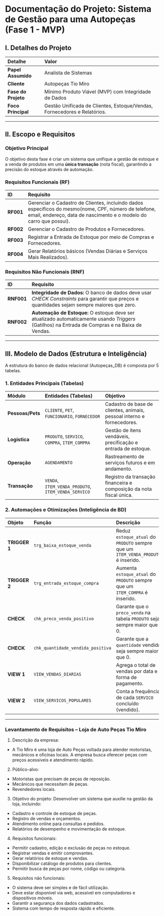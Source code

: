 # Documentação do Projeto: Sistema de Gestão para uma Autopeças (Fase 1 - MVP)

## I. Detalhes do Projeto

| Detalhe | Valor |
| :--- | :--- |
| **Papel Assumido** | Analista de Sistemas |
| **Cliente** | Autopeças Tio Miro |
| **Fase do Projeto** | Mínimo Produto Viável (MVP) com Integridade de Dados |
| **Foco Principal** | Gestão Unificada de Clientes, Estoque/Vendas, Fornecedores e Relatórios. |

---

## II. Escopo e Requisitos

### Objetivo Principal

O objetivo desta fase é criar um sistema que unifique a gestão de estoque e a venda de produtos em uma **única transação** (nota fiscal), garantindo a precisão do estoque através de automação.

### Requisitos Funcionais (RF)

| ID | Requisito |
| :--- | :--- |
| **RF001** | Gerenciar o Cadastro de Clientes, incluindo dados específicos do mesmo(nome, CPF, número de telefone, email, endereço, data de nascimento e o modelo do carro que possui). |
| **RF002** | Gerenciar o Cadastro de Produtos e Fornecedores. |
| **RF003** | Registrar a Entrada de Estoque por meio de Compras e Fornecedores. |
| **RF004** | Gerar Relatórios básicos (Vendas Diárias e Serviços Mais Realizados). |

### Requisitos Não Funcionais (RNF)

| ID | Requisito |
| :--- | :--- |
| **RNF001** | **Integridade de Dados:** O banco de dados deve usar *CHECK Constraints* para garantir que preços e quantidades sejam sempre maiores que zero. |
| **RNF002** | **Automação de Estoque:** O estoque deve ser atualizado automaticamente usando *Triggers* (Gatilhos) na Entrada de Compras e na Baixa de Vendas. |

---

## III. Modelo de Dados (Estrutura e Inteligência)

A estrutura do banco de dados relacional (Autopeças\_DB) é composta por 5 tabelas.

### 1. Entidades Principais (Tabelas)

| Módulo | Entidades (Tabelas) | Objetivo |
| :--- | :--- | :--- |
| **Pessoas/Pets** | `CLIENTE`, `PET`, `FUNCIONARIO`, `FORNECEDOR` | Cadastro de base de clientes, animais, pessoal interno e fornecedores. |
| **Logística** | `PRODUTO`, `SERVICO`, `COMPRA`, `ITEM_COMPRA` | Gestão de itens vendáveis, precificação e entrada de estoque. |
| **Operação** | `AGENDAMENTO` | Rastreamento de serviços futuros e em andamento. |
| **Transação** | `VENDA`, `ITEM_VENDA_PRODUTO`, `ITEM_VENDA_SERVICO` | Registro da transação financeira e composição da nota fiscal única. |

### 2. Automações e Otimizações (Inteligência de BD)

| Objeto | Função | Descrição |
| :--- | :--- | :--- |
| **TRIGGER 1** | `trg_baixa_estoque_venda` | Reduz `estoque_atual` do `PRODUTO` sempre que um `ITEM_VENDA_PRODUTO` é inserido. |
| **TRIGGER 2** | `trg_entrada_estoque_compra` | Aumenta `estoque_atual` do `PRODUTO` sempre que um `ITEM_COMPRA` é inserido. |
| **CHECK** | `chk_preco_venda_positivo` | Garante que o `preco_venda` na tabela `PRODUTO` seja sempre maior que 0. |
| **CHECK** | `chk_quantidade_vendida_positiva` | Garante que a `quantidade` vendida seja sempre maior que 0. |
| **VIEW 1** | `VIEW_VENDAS_DIARIAS` | Agrega o total de vendas por data e forma de pagamento. |
| **VIEW 2** | `VIEW_SERVICOS_POPULARES` | Conta a frequência de cada `SERVICO` concluído (vendido). |

---

### Levantamento de Requisitos – Loja de Auto Peças Tio Miro

1. Descrição da empresa:
- A Tio Miro é uma loja de Auto Peças voltada para atender motoristas, mecânicos e oficinas locais. A empresa busca oferecer peças com preços acessíveis e atendimento rápido.


2. Público-alvo:
- Motoristas que precisam de peças de reposição.
- Mecânicos que necessitam de peças.
- Revendedores locais.


3. Objetivo do projeto:
Desenvolver um sistema que auxilie na gestão da loja, incluindo:
- Cadastro e controle de estoque de peças.
- Registro de vendas e orçamentos.
- Atendimento online para consultas e pedidos.
- Relatórios de desempenho e movimentação de estoque.


4. Requisitos funcionais:
- Permitir cadastro, edição e exclusão de peças no estoque.
- Registrar vendas e emitir comprovantes.
- Gerar relatórios de estoque e vendas.
- Disponibilizar catálogo de produtos para clientes.
- Permitir busca de peças por nome, código ou categoria.


5. Requisitos não funcionais:
- O sistema deve ser simples e de fácil utilização.
- Deve estar disponível via web, acessível em computadores e dispositivos móveis.
- Garantir a segurança dos dados cadastrados.
- Sistema com tempo de resposta rápido e eficiente.